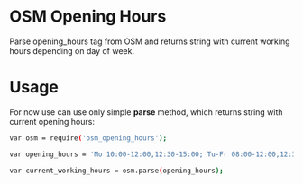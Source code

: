 # OSM Opening Hours
Parse opening_hours tag from OSM and returns string with current working hours depending on day of week.

# Usage
For now use can use only simple **parse** method, which returns string with current opening hours:

```sh
var osm = require('osm_opening_hours');

var opening_hours = 'Mo 10:00-12:00,12:30-15:00; Tu-Fr 08:00-12:00,12:30-15:00; Sa 08:00-12:00'

var current_working_hours = osm.parse(opening_hours);
```
